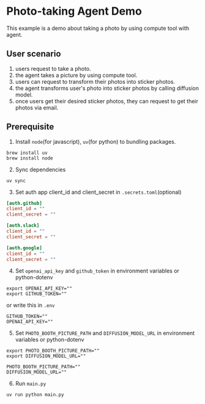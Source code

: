 # Photo-taking Agent Demo

This example is a demo about taking a photo by using compute tool with agent.

## User scenario

1. users request to take a photo.
2. the agent takes a picture by using compute tool.
3. users can request to transform their photos into sticker photos.
4. the agent transforms user's photo into sticker photos by calling diffusion model.
5. once users get their desired sticker photos, they can request to get their photos via email.

## Prerequisite

1. Install `node`(for javascript), `uv`(for python) to bundling packages.

```shell
brew install uv
brew install node
```

2. Sync dependencies

```shell
uv sync
```

3. Set auth app client_id and client_secret in `.secrets.toml`(optional)

```toml
[auth.github]
client_id = ""
client_secret = ""

[auth.slack]
client_id = ""
client_secret = ""

[auth.google]
client_id = ""
client_secret = ""
```

4. Set `openai_api_key` and `github_token` in environment variables or python-dotenv

```shell
export OPENAI_API_KEY=""
export GITHUB_TOKEN=""
```

or write this in `.env`

```text
GITHUB_TOKEN=""
OPENAI_API_KEY=""
```

5. Set `PHOTO_BOOTH_PICTURE_PATH` and `DIFFUSION_MODEL_URL` in environment variables or python-dotenv

```shell
export PHOTO_BOOTH_PICTURE_PATH=""
export DIFFUSION_MODEL_URL=""
```

```text
PHOTO_BOOTH_PICTURE_PATH=""
DIFFUSION_MODEL_URL=""
```

6. Run `main.py`

```shell
uv run python main.py
```
